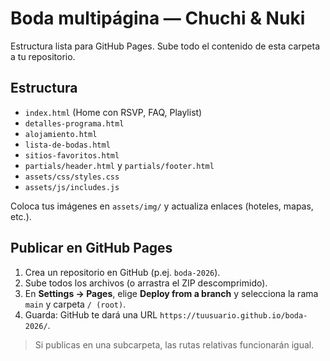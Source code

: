 # Boda multipágina — Chuchi & Nuki

Estructura lista para GitHub Pages. Sube todo el contenido de esta carpeta a tu repositorio.

## Estructura
- `index.html` (Home con RSVP, FAQ, Playlist)
- `detalles-programa.html`
- `alojamiento.html`
- `lista-de-bodas.html`
- `sitios-favoritos.html`
- `partials/header.html` y `partials/footer.html`
- `assets/css/styles.css`
- `assets/js/includes.js`

Coloca tus imágenes en `assets/img/` y actualiza enlaces (hoteles, mapas, etc.).

## Publicar en GitHub Pages
1. Crea un repositorio en GitHub (p.ej. `boda-2026`).
2. Sube todos los archivos (o arrastra el ZIP descomprimido).
3. En **Settings → Pages**, elige **Deploy from a branch** y selecciona la rama `main` y carpeta `/ (root)`.
4. Guarda: GitHub te dará una URL `https://tuusuario.github.io/boda-2026/`.

> Si publicas en una subcarpeta, las rutas relativas funcionarán igual.
